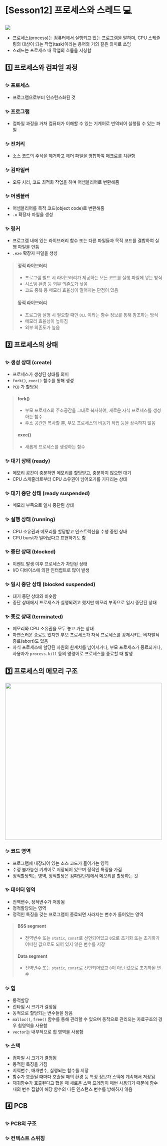 # [Sesson12] 프로세스와 스레드 💻
![](https://velog.velcdn.com/images/min3783/post/70f7eddc-0570-4593-8c2e-032b70fbc427/image.png)
- 프로세스(process)는 컴퓨터에서 실행되고 있는 프로그램을 말하며, CPU 스케줄링의 대상이 되는 작업(task)이라는 용어와 거의 같은 의미로 쓰임
- 스레드는 프로세스 내 작업의 흐름을 지칭함

## 1️⃣ 프로세스와 컴파일 과정
### ✨ 프로세스
- 프로그램으로부터 인스턴스화된 것

### ✨ 프로그램
- 컴파일 과정을 거쳐 컴퓨터가 이해할 수 있는 기계어로 번역되어 실행될 수 있는 파일

### ✨ 전처리
- 소스 코드의 주석을 제거하고 헤더 파일을 병합하여 매크로를 치환함

### ✨ 컴파일러
- 오류 처리, 코드 최적화 작업을 하며 어셈블리어로 변환해줌

### ✨ 어셈블러
- 어셈블리어를 목적 코드(object code)로 변환해줌
- `.o` 확장자 파일을 생성

### ✨ 링커
- 프로그램 내에 있는 라이브러리 함수 또는 다른 파일들과 목적 코드를 결합하여 실행 파일을 만듬
- `.exe` 확장자 파일을 생성
>#### 정적 라이브러리
>- 프로그램 빌드 시 라이브러리가 제공하는 모든 코드를 실행 파일에 넣는 방식
>- 시스템 환경 등 외부 의존도가 낮음
>- 코드 중복 등 메모리 효율성이 떨어지는 단점이 있음
>#### 동적 라이브러리
>- 프로그램 실행 시 필요할 때만 `DLL` 이라는 함수 정보를 통해 참조하는 방식
>- 메모리 효율성이 높아짐
>- 외부 의존도가 높음

## 2️⃣ 프로세스의 상태
### ✨ 생성 상태 (create)
- 프로세스가 생성된 상태를 의미
- `fork()`, `exec()` 함수를 통해 생성
- `PCB` 가 할당됨
>#### fork()
>- 부모 프로세스의 주소공간을 그대로 복사하여, 새로운 자식 프로세스를 생성하는 함수
>- 주소 공간만 복사할 뿐, 부모 프로세스의 비동기 작업 등을 상속하지 않음
>#### exec()
>- 새롭게 프로세스를 생성하는 함수

### ✨ 대기 상태 (ready)
- 메모리 공간이 충분하면 메모리를 할당받고, 충분하지 않으면 대기
- CPU 스케줄러로부터 CPU 소유권이 넘어오기를 기다리는 상태

### ✨ 대기 중단 상태 (ready suspended)
- 메모리 부족으로 일시 중단된 상태

### ✨ 실행 상태 (running)
- CPU 소유권과 메모리를 할당받고 인스트럭션을 수행 중인 상태
- CPU burst가 일어났다고 표현하기도 함

### ✨ 중단 상태 (blocked)
- 이벤트 발생 이후 프로세스가 차단된 상태
- I/O 디바이스에 의한 인터럽트로 많이 발생

### ✨ 일시 중단 상태 (blocked suspended)
- 대기 중단 상태와 비슷함
- 중단 상태에서 프로세스가 실행되려고 했지만 메모리 부족으로 일시 중단된 상태

### ✨ 종료 상태 (terminated)
- 메모리와 CPU 소유권을 모두 놓고 가는 상태
- 자연스러운 종료도 있지만 부모 프로세스가 자식 프로세스를 강제시키는 비자발적 종료(abort)도 있음
- 자식 프로세스에 할당된 자원의 한계치를 넘어서거나, 부모 프로세스가 종료되거나, 사용자가 `process.kill` 등의 명령어로 프로세스를 종료할 때 발생

## 3️⃣ 프로세스의 메모리 구조
<Img src = "https://velog.velcdn.com/images/min3783/post/e8731daa-1a92-4f16-9ed4-cd50374075a9/image.png" width="500"/>

### ✨ 코드 영역
- 프로그램에 내장되어 있는 소스 코드가 들어가는 영역
- 수정 불가능한 기계어로 저장되어 있으며 정적인 특징을 가짐
- 정적할당되는 영역, 정적할당은 컴파일단계에서 메모리를 할당하는 것


### ✨ 데이터 영역
- 전역변수, 정적변수가 저장됨
- 정적할당되는 영역
- 정적인 특징을 갖는 프로그램이 종료되면 사라지는 변수가 들어있는 영역
>#### BSS segment
>- 전역변수 또는 `static`, `const`로 선언되어있고 `0`으로 초기화 또는 초기화가 어떠한 값으로도 되어 있지 않은 변수를 저장
>#### Data segment
>- 전역변수 또는 `static`, `const`로 선언되어있고 `0`이 아닌 값으로 초기화된 변수

### ✨ 힙
- 동적할당
- 런타임 시 크기가 결정됨
- 동적으로 할당되는 변수들을 담음
- `malloc()`, `free()` 함수를 통해 관리할 수 있으며 동적으로 관리되는 자료구조의 경우 힙영역을 사용함
- `vector`는 내부적으로 힙 영역을 사용함

### ✨ 스택
- 컴파일 시 크기가 결정됨
- 동적인 특징을 가짐
- 지역변수, 매개변수, 실행되는 함수를 저장
- 함수가 호출될 때마다 호출될 때의 환경 등 특정 정보가 스택에 계속해서 저장됨
- 재귀함수가 호출된다고 했을 때 새로운 스택 프레임이 매번 사용되기 때문에 함수 내의 변수 집합이 해당 함수의 다른 인스턴스 변수를 방해하지 않음

## 4️⃣ PCB
### ✨ PCB의 구조
### ✨ 컨텍스트 스위칭
